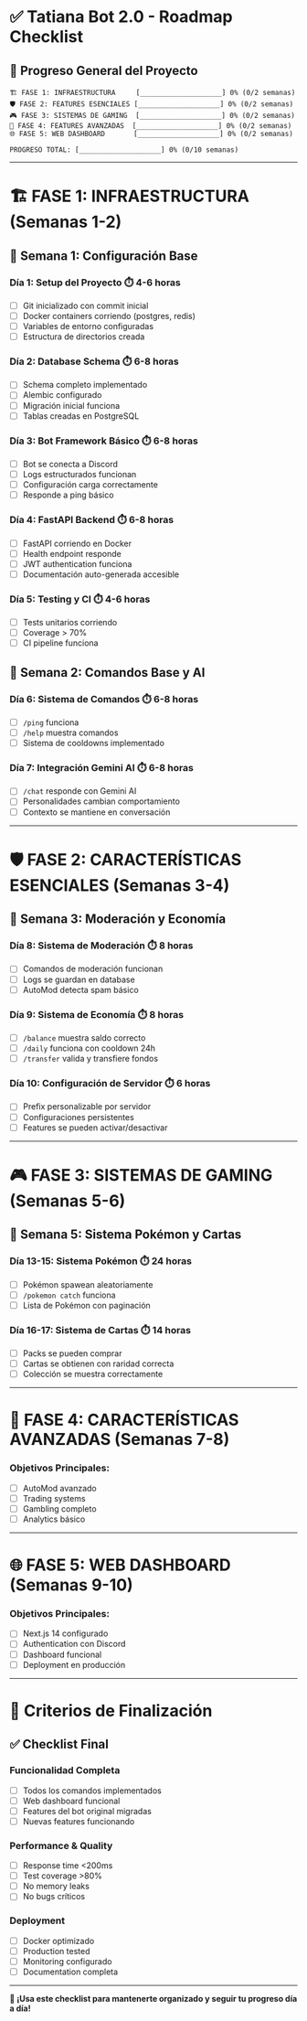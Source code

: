 # ✅ Tatiana Bot 2.0 - Roadmap Checklist

## 🎯 Progreso General del Proyecto

```
🏗️ FASE 1: INFRAESTRUCTURA     [____________________] 0% (0/2 semanas)
🛡️ FASE 2: FEATURES ESENCIALES [____________________] 0% (0/2 semanas)  
🎮 FASE 3: SISTEMAS DE GAMING  [____________________] 0% (0/2 semanas)
🚀 FASE 4: FEATURES AVANZADAS  [____________________] 0% (0/2 semanas)
🌐 FASE 5: WEB DASHBOARD       [____________________] 0% (0/2 semanas)

PROGRESO TOTAL: [____________________] 0% (0/10 semanas)
```

---

# 🏗️ FASE 1: INFRAESTRUCTURA (Semanas 1-2)

## 📅 Semana 1: Configuración Base

### **Día 1: Setup del Proyecto** ⏱️ 4-6 horas
- [ ] Git inicializado con commit inicial
- [ ] Docker containers corriendo (postgres, redis)
- [ ] Variables de entorno configuradas
- [ ] Estructura de directorios creada

### **Día 2: Database Schema** ⏱️ 6-8 horas
- [ ] Schema completo implementado
- [ ] Alembic configurado
- [ ] Migración inicial funciona
- [ ] Tablas creadas en PostgreSQL

### **Día 3: Bot Framework Básico** ⏱️ 6-8 horas
- [ ] Bot se conecta a Discord
- [ ] Logs estructurados funcionan
- [ ] Configuración carga correctamente
- [ ] Responde a ping básico

### **Día 4: FastAPI Backend** ⏱️ 6-8 horas
- [ ] FastAPI corriendo en Docker
- [ ] Health endpoint responde
- [ ] JWT authentication funciona
- [ ] Documentación auto-generada accesible

### **Día 5: Testing y CI** ⏱️ 4-6 horas
- [ ] Tests unitarios corriendo
- [ ] Coverage > 70%
- [ ] CI pipeline funciona

## 📅 Semana 2: Comandos Base y AI

### **Día 6: Sistema de Comandos** ⏱️ 6-8 horas
- [ ] `/ping` funciona
- [ ] `/help` muestra comandos
- [ ] Sistema de cooldowns implementado

### **Día 7: Integración Gemini AI** ⏱️ 6-8 horas
- [ ] `/chat` responde con Gemini AI
- [ ] Personalidades cambian comportamiento
- [ ] Contexto se mantiene en conversación

---

# 🛡️ FASE 2: CARACTERÍSTICAS ESENCIALES (Semanas 3-4)

## 📅 Semana 3: Moderación y Economía

### **Día 8: Sistema de Moderación** ⏱️ 8 horas
- [ ] Comandos de moderación funcionan
- [ ] Logs se guardan en database
- [ ] AutoMod detecta spam básico

### **Día 9: Sistema de Economía** ⏱️ 8 horas
- [ ] `/balance` muestra saldo correcto
- [ ] `/daily` funciona con cooldown 24h
- [ ] `/transfer` valida y transfiere fondos

### **Día 10: Configuración de Servidor** ⏱️ 6 horas
- [ ] Prefix personalizable por servidor
- [ ] Configuraciones persistentes
- [ ] Features se pueden activar/desactivar

---

# 🎮 FASE 3: SISTEMAS DE GAMING (Semanas 5-6)

## 📅 Semana 5: Sistema Pokémon y Cartas

### **Día 13-15: Sistema Pokémon** ⏱️ 24 horas
- [ ] Pokémon spawean aleatoriamente
- [ ] `/pokemon catch` funciona
- [ ] Lista de Pokémon con paginación

### **Día 16-17: Sistema de Cartas** ⏱️ 14 horas
- [ ] Packs se pueden comprar
- [ ] Cartas se obtienen con raridad correcta
- [ ] Colección se muestra correctamente

---

# 🚀 FASE 4: CARACTERÍSTICAS AVANZADAS (Semanas 7-8)

### **Objetivos Principales:**
- [ ] AutoMod avanzado
- [ ] Trading systems
- [ ] Gambling completo
- [ ] Analytics básico

---

# 🌐 FASE 5: WEB DASHBOARD (Semanas 9-10)

### **Objetivos Principales:**
- [ ] Next.js 14 configurado
- [ ] Authentication con Discord
- [ ] Dashboard funcional
- [ ] Deployment en producción

---

# 🎯 Criterios de Finalización

## ✅ **Checklist Final**

### **Funcionalidad Completa**
- [ ] Todos los comandos implementados
- [ ] Web dashboard funcional
- [ ] Features del bot original migradas
- [ ] Nuevas features funcionando

### **Performance & Quality**
- [ ] Response time <200ms
- [ ] Test coverage >80%
- [ ] No memory leaks
- [ ] No bugs críticos

### **Deployment**
- [ ] Docker optimizado
- [ ] Production tested
- [ ] Monitoring configurado
- [ ] Documentation completa

---

**🎯 ¡Usa este checklist para mantenerte organizado y seguir tu progreso día a día!** 